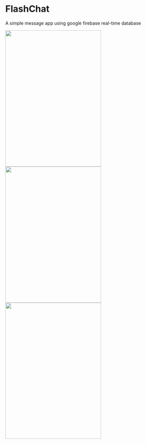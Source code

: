 # FlashChat
A simple message app using google firebase real-time database

<img src="https://i.imgur.com/E73Pc82.png" width="300" height="425"><img src="https://i.imgur.com/uI7PRud.png" width="300" height="425">
<img src="https://i.imgur.com/IKKUCwq.png" width="300" height="425">
